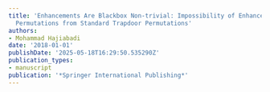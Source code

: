 ```yaml
---
title: 'Enhancements Are Blackbox Non-trivial: Impossibility of Enhanced Trapdoor
  Permutations from Standard Trapdoor Permutations'
authors:
- Mohammad Hajiabadi
date: '2018-01-01'
publishDate: '2025-05-18T16:29:50.535290Z'
publication_types:
- manuscript
publication: '*Springer International Publishing*'
---
```

